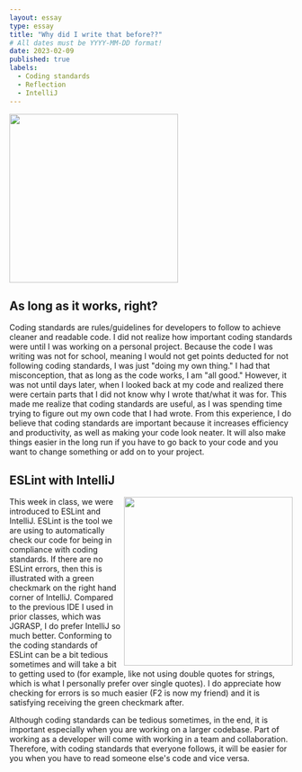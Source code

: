 ```yaml
---
layout: essay
type: essay
title: "Why did I write that before??"
# All dates must be YYYY-MM-DD format!
date: 2023-02-09
published: true
labels:
  - Coding standards
  - Reflection
  - IntelliJ
---
```


<img width="300px" class="rounded float-start pe-4" src="https://www.irishharnessracing.com/wp-content/uploads/2019/03/rules.jpg">

## As long as it works, right?


Coding standards are rules/guidelines for developers to follow to achieve cleaner and readable code. I did not realize how important coding standards were until I was working on a personal project. Because the code I was writing was not for school, meaning I would not get points deducted for not following coding standards, I was just "doing my own thing." I had that misconception, that as long as the code works, I am "all good." However, it was not until days later, when I looked back at my code and realized there were certain parts that I did not know why I wrote that/what it was for. This made me realize that coding standards are useful, as I was spending time trying to figure out my own code that I had wrote. From this experience, I do believe that coding standards are important because it increases efficiency and productivity, as well as making your code look neater. It will also make things easier in the long run if you have to go back to your code and you want to change something or add on to your project. 


## ESLint with IntelliJ
<img align="right" width="300px" src="https://dwglogo.com/wp-content/uploads/2017/11/IntelliJ_IDEA_logo_01.png">

This week in class, we were introduced to ESLint and IntelliJ. ESLint is the tool we are using to automatically check our code for being in compliance with coding standards. If there are no ESLint errors, then this is illustrated with a green checkmark on the right hand corner of IntelliJ. Compared to the previous IDE I used in prior classes, which was JGRASP, I do prefer IntelliJ so much better. Conforming to the coding standards of ESLint can be a bit tedious sometimes and will take a bit to getting used to (for example, like not using double quotes for strings, which is what I personally prefer over single quotes). I do appreciate how checking for errors is so much easier (F2 is now my friend) and it is satisfying receiving the green checkmark after. 

Although coding standards can be tedious sometimes, in the end, it is important especially when you are working on a larger codebase. Part of working as a developer will come with  working in a team and collaboration. Therefore, with coding standards that everyone follows, it will be easier for you when you have to read someone else's code and vice versa. 



